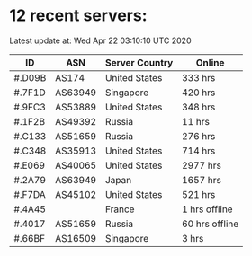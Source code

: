 # 12 recent servers:

Latest update at: Wed Apr 22 03:10:10 UTC 2020

| ID | ASN | Server Country | Online |
| -- | --- | -------------- | ------ |
| #.D09B | AS174 | United States | 333 hrs |
| #.7F1D | AS63949 | Singapore | 420 hrs |
| #.9FC3 | AS53889 | United States | 348 hrs |
| #.1F2B | AS49392 | Russia | 11 hrs |
| #.C133 | AS51659 | Russia | 276 hrs |
| #.C348 | AS35913 | United States | 714 hrs |
| #.E069 | AS40065 | United States | 2977 hrs |
| #.2A79 | AS63949 | Japan | 1657 hrs |
| #.F7DA | AS45102 | United States | 521 hrs |
| #.4A45 |  | France | 1 hrs offline |
| #.4017 | AS51659 | Russia | 60 hrs offline |
| #.66BF | AS16509 | Singapore | 3 hrs |

